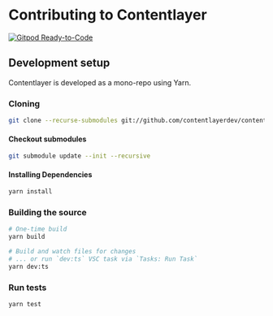 # Contributing to Contentlayer

[![Gitpod Ready-to-Code](https://img.shields.io/badge/Gitpod-ready--to--code-908a85?logo=gitpod)](https://gitpod.io/#https://github.com/contentlayerdev/contentlayer)

## Development setup

Contentlayer is developed as a mono-repo using Yarn.

### Cloning

```sh
git clone --recurse-submodules git://github.com/contentlayerdev/contentlayer.git
```

#### Checkout submodules

```sh
git submodule update --init --recursive
```

#### Installing Dependencies

```sh
yarn install
```

### Building the source

```sh
# One-time build
yarn build

# Build and watch files for changes
# ... or run `dev:ts` VSC task via `Tasks: Run Task`
yarn dev:ts
```

### Run tests

```sh
yarn test
```

